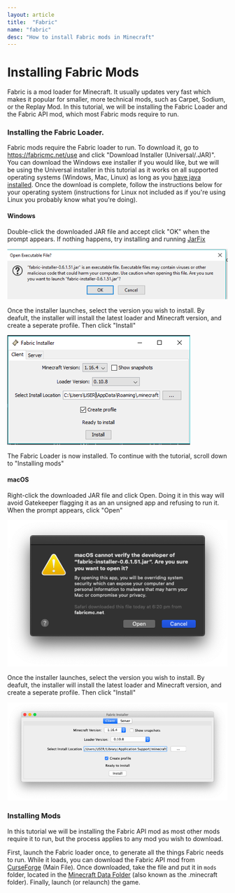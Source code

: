 ```yaml
---
layout: article
title:  "Fabric"
name: "fabric"
desc: "How to install Fabric mods in Minecraft"
---
```

# Installing Fabric Mods
Fabric is a mod loader for Minecraft. It usually updates very fast which makes it popular for smaller, more technical mods, such as Carpet, Sodium, or the Replay Mod. In this tutorial, we will be installing the Fabric Loader and the Fabric API mod, which most Fabric mods require to run.

### Installing the Fabric Loader.
Fabric mods require the Fabric loader to run. To download it, go to https://fabricmc.net/use and click "Download Installer (Universal/.JAR)". You can download the Windows exe installer if you would like, but we will be using the Universal installer in this tutorial as it works on all supported operating systems (Windows, Mac, Linux) as long as you [have java installed](/_help/installing-java/). Once the download is complete, follow the instructions below for your operating system (instructions for Linux not included as if you're using Linux you probably know what you're doing).

#### Windows
Double-click the downloaded JAR file and accept click "OK" when the prompt appears. If nothing happens, try installing and running [JarFix](https://johann.loefflmann.net/downloads/jarfix.exe)

![](/static/images/help/guides/mods/fabric/Windows-1.png) 

Once the installer launches, select the version you wish to install. By deafult, the installer will install the latest loader and Minecraft version, and create a seperate profile. Then click "Install"

![](/static/images/help/guides/mods/fabric/Windows-2.png)

The Fabric Loader is now installed. To continue with the tutorial, scroll down to "Installing mods"

#### macOS
Right-click the downloaded JAR file and click Open. Doing it in this way will avoid Gatekeeper flagging it as an an unsigned app and refusing to run it. When the prompt appears, click "Open"

![](/static/images/help/guides/mods/fabric/macOS-1.png)

Once the installer launches, select the version you wish to install. By deafult, the installer will install the latest loader and Minecraft version, and create a seperate profile. Then click "Install"

![](/static/images/help/guides/mods/fabric/macOS-2.png)

### Installing Mods
In this tutorial we will be installing the Fabric API mod as most other mods require it to run, but the process applies to any mod you wish to download.

First, launch the Fabric loader once, to generate all the things Fabric needs to run. While it loads, you can download the Fabric API mod from [CurseForge](https://www.curseforge.com/minecraft/mc-mods/fabric-api/files) (Main File). Once downloaded, take the file and put it in `mods` folder, located in the [Minecraft Data Folder](/_help/guides/finding-minecraft-data-folder) (also known as the .minecraft folder). Finally, launch (or relaunch) the game.